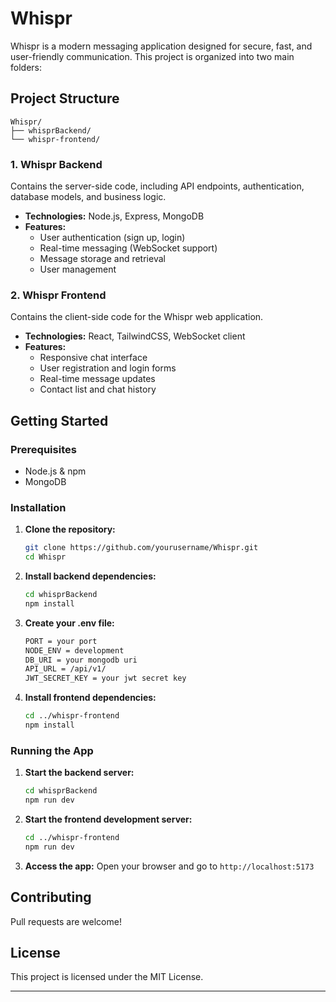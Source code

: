 # Whispr

Whispr is a modern messaging application designed for secure, fast, and user-friendly communication. This project is organized into two main folders:

## Project Structure

```
Whispr/
├── whisprBackend/
└── whispr-frontend/
```

### 1. Whispr Backend

Contains the server-side code, including API endpoints, authentication, database models, and business logic.

- **Technologies:** Node.js, Express, MongoDB
- **Features:**
  - User authentication (sign up, login)
  - Real-time messaging (WebSocket support)
  - Message storage and retrieval
  - User management

### 2. Whispr Frontend

Contains the client-side code for the Whispr web application.

- **Technologies:** React, TailwindCSS, WebSocket client
- **Features:**
  - Responsive chat interface
  - User registration and login forms
  - Real-time message updates
  - Contact list and chat history

## Getting Started

### Prerequisites

- Node.js & npm
- MongoDB

### Installation

1. **Clone the repository:**

   ```bash
   git clone https://github.com/yourusername/Whispr.git
   cd Whispr
   ```

2. **Install backend dependencies:**

   ```bash
   cd whisprBackend
   npm install
   ```

3. **Create your .env file:**
   ```bash
   PORT = your port
   NODE_ENV = development
   DB_URI = your mongodb uri
   API_URL = /api/v1/
   JWT_SECRET_KEY = your jwt secret key
   ```

4. **Install frontend dependencies:**
     ```bash
     cd ../whispr-frontend
     npm install
     ```

### Running the App

1. **Start the backend server:**
     ```bash
     cd whisprBackend
     npm run dev
     ```

2. **Start the frontend development server:**
     ```bash
     cd ../whispr-frontend
     npm run dev
     ```

3. **Access the app:**
     Open your browser and go to `http://localhost:5173`

## Contributing

Pull requests are welcome!

## License

This project is licensed under the MIT License.

---
````
